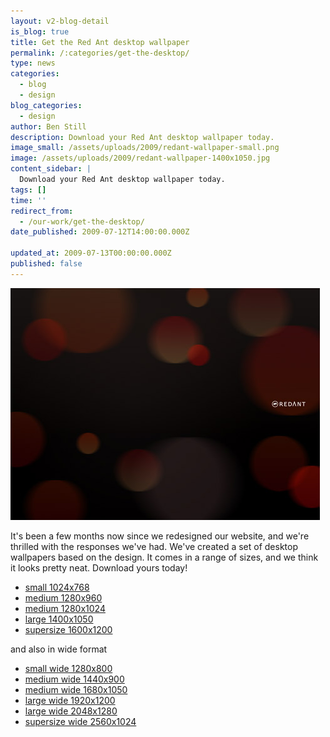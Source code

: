 ```yaml
---
layout: v2-blog-detail
is_blog: true
title: Get the Red Ant desktop wallpaper
permalink: /:categories/get-the-desktop/
type: news
categories:
  - blog
  - design
blog_categories:
  - design
author: Ben Still
description: Download your Red Ant desktop wallpaper today.
image_small: /assets/uploads/2009/redant-wallpaper-small.png
image: /assets/uploads/2009/redant-wallpaper-1400x1050.jpg
content_sidebar: |
  Download your Red Ant desktop wallpaper today.
tags: []
time: ''
redirect_from:
  - /our-work/get-the-desktop/
date_published: 2009-07-12T14:00:00.000Z

updated_at: 2009-07-13T00:00:00.000Z
published: false
---
```


![desktops preview](/assets/uploads/2009/redant-wallpaper-preview.jpg)

It's been a few months now since we redesigned our website, and we're thrilled with the responses we've had. We've created a set of desktop wallpapers based on the design. It comes in a range of sizes, and we think it looks pretty neat. Download yours today!

* [small 1024x768](/assets/uploads/2009/redant-wallpaper-1024x768.jpg)
* [medium 1280x960](/assets/uploads/2009/redant-wallpaper-1280x960.jpg)
* [medium 1280x1024](/assets/uploads/2009/redant-wallpaper-1280x1024.jpg)
* [large 1400x1050](/assets/uploads/2009/redant-wallpaper-1400x1050.jpg)
* [supersize 1600x1200](/assets/uploads/2009/redant-wallpaper-1600x1200.jpg)

and also in wide format

* [small wide 1280x800](/assets/uploads/2009/redant-wallpaper-1280x800.jpg)
* [medium wide 1440x900](/assets/uploads/2009/redant-wallpaper-1440x900.jpg)
* [medium wide 1680x1050](/assets/uploads/2009/redant-wallpaper-1680x1050.jpg)
* [large wide 1920x1200](/assets/uploads/2009/redant-wallpaper-1920x1200.jpg)
* [large wide 2048x1280](/assets/uploads/2009/redant-wallpaper-2048x1280.jpg)
* [supersize wide 2560x1024](/assets/uploads/2009/redant-wallpaper-2560x1024.jpg)
